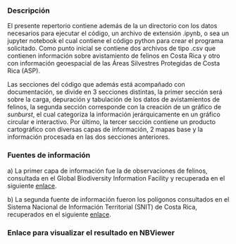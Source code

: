 ### Descripción

El presente repertorio contiene además de la un directorio con los datos necesarios para ejecutar el código, un archivo de extensión .ipynb, o sea un jupyter notebook el cual contiene el código python para crear el programa solicitado. Como punto inicial se contiene dos archivos de tipo .csv que contienen información sobre avistamiento de felinos en Costa Rica y otro con información geoespacial de las Áreas Silvestres Protegidas de Costa Rica (ASP).

Las secciones del código que además está acompañado con documentación, se divide en 3 secciones distintas, la primer sección será sobre la carga, depuración y tabulación de los datos de avistamientos de felinos, la segunda sección corresponde con la creación de un gráfico de *sunburst*, el cual categoriza la información jerárquicamente en un gráfico circular e interactivo. Por último, la tercer sección contiene un producto cartográfico con diversas capas de información, 2 mapas base y la información procesada en las dos secciones anteriores.

### Fuentes de información

a) La primer capa de información fue la de observaciones de felinos, consultada en el Global Biodiversity Information Facility y recuperada en el siguiente [enlace](https://www.gbif.org/occurrence/download/0141580-220831081235567).

b) La segunda fuente de información fueron los polígonos consultados en el Sistema Nacional de Información Territorial (SNIT) de Costa Rica, recuperados en el siguiente [enlace](https://www.snitcr.go.cr/ico_servicios_ogc_info?k=bm9kbzo6NDA=&nombre=SINAC).

### Enlace para visualizar el resultado en NBViewer


